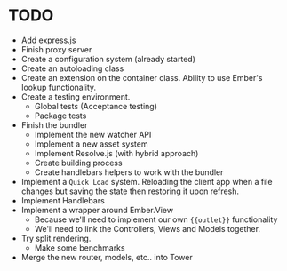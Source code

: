 # TODO


* Add express.js
* Finish proxy server
* Create a configuration system (already started)
* Create an autoloading class
* Create an extension on the container class. Ability to use Ember's lookup
  functionality.
* Create a testing environment.
	* Global tests (Acceptance testing)
	* Package tests
* Finish the bundler
	* Implement the new watcher API
	* Implement a new asset system
	* Implement Resolve.js (with hybrid approach)
	* Create building process
	* Create handlebars helpers to work with the bundler
* Implement a `Quick Load` system. Reloading the client app when a file changes
  but saving the state then restoring it upon refresh.
* Implement Handlebars
* Implement a wrapper around Ember.View 
	* Because we'll need to implement our own `{{outlet}}` functionality
	* We'll need to link the Controllers, Views and Models together.
* Try split rendering. 
	* Make some benchmarks
* Merge the new router, models, etc.. into Tower
